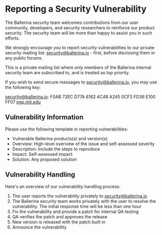 # Reporting a Security Vulnerability

The Ballerina security team welcomes contributions from our user community, developers, and security researchers to reinforce our product security. The security team will be more than happy to assist you in such efforts.

We strongly encourage you to report security vulnerabilities to our private security mailing list: [security@ballerina.io](mailto:security@ballerina.io) - first, before disclosing them in any public forums.

This is a private mailing list where only members of the Ballerina internal security team are subscribed to, and is treated as top priority.

If you wish to send secure messages to [security@ballerina.io](mailto:security@ballerina.io), you may use the following key:

[security@ballerina.io](mailto:security@ballerina.io): F0AB 72EC D77A 6162 4C48 A245 0CF3 FD36 E100 FF07 [pgp.mit.edu](https://pgp.mit.edu/pks/lookup?op=get&search=0x0CF3FD36E100FF07)

## Vulnerability Information

Please use the following template in reporting vulnerabilities:

- Vulnerable Ballerina products(s) and version(s)
- Overview: High-level overview of the issue and self-assessed severity
- Description: Include the steps to reproduce
- Impact: Self-assessed impact
- Solution: Any proposed solution

## Vulnerability Handling

Here's an overview of our vulnerability handling process:

1. The user reports the vulnerability privately to [security@ballerina.io](mailto:security@ballerina.io)
2. The Ballerina security team works privately with the user to resolve the vulnerability. The initial response time will be less than one hour
3. Fix the vulnerability and provide a patch for internal QA testing
4. QA verifies the patch and approves the release
5. New version is released with the patch built in
6. Announce the vulnerability
